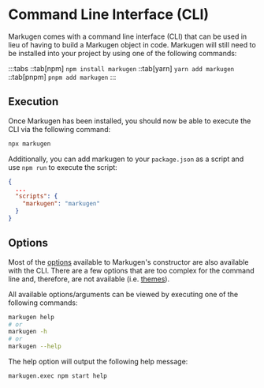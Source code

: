 # Command Line Interface (CLI)
Markugen comes with a command line interface (CLI) that can be used in lieu
of having to build a Markugen object in code. Markugen will still need to be
installed into your project by using one of the following commands:

:::tabs
::tab[npm]
`npm install markugen`
::tab[yarn]
`yarn add markugen`
::tab[pnpm]
`pnpm add markugen`
:::

## Execution
Once Markugen has been installed, you should now be able to execute the CLI
via the following command:

```bash
npx markugen
```

Additionally, you can add markugen to your `package.json` as a script and
use `npm run` to execute the script:

```json
{
  ...
  "scripts": {
    "markugen": "markugen"
  }
}
```

## Options
Most of the [options](./Features/Options.md) available to Markugen's 
constructor are also available with the CLI. There are a few options that are 
too complex for the command line and, therefore, are not available 
(i.e. [themes](./Features/Options.md#themes)).

All available options/arguments can be viewed by executing one of the following
commands:

```bash
markugen help
# or
markugen -h
# or
markugen --help
```

The help option will output the following help message:

```
markugen.exec npm start help
```

